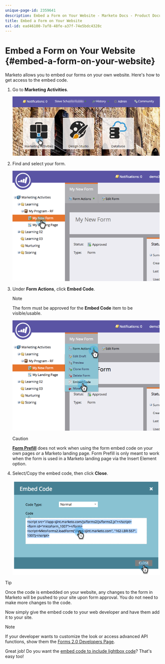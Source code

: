```yaml
---
unique-page-id: 2359641
description: Embed a Form on Your Website - Marketo Docs - Product Documentation
title: Embed a Form on Your Website
exl-id: ead46100-7af8-48fe-a37f-74e5bdc4328c
---
```

# Embed a Form on Your Website {#embed-a-form-on-your-website}

Marketo allows you to embed our forms on your own website. Here's how to get access to the embed code.

1. Go to **Marketing Activities**.

   ![](assets/login-marketing-activities-4.png)

1. Find and select your form.

   ![](assets/image2014-9-15-12-3a12-3a14.png)

1. Under **Form Actions**, click **Embed Code**.

   >[!NOTE]
   >
   >The form must be approved for the **Embed Code** item to be visible/usable.

   ![](assets/image2014-9-15-12-3a12-3a20.png)

   >[!CAUTION]
   >
   >**[Form Prefill](/help/marketo/product-docs/administration/settings/edit-landing-page-settings.md)** does not work when using the form embed code on your own pages _or_ a Marketo landing page. Form Prefill is only meant to work when the form is used in a Marketo landing page via the Insert Element option.

1. Select/Copy the embed code, then click **Close**.

   ![](assets/image2014-9-15-12-3a12-3a31.png)

>[!TIP]
>
>Once the code is embedded on your website, any changes to the form in Marketo will be pushed to your site upon form approval. You do not need to make more changes to the code.

Now simply give the embed code to your web developer and have them add it to your site.

>[!NOTE]
>
>If your developer wants to customize the look or access advanced API functions, show them the [Forms 2.0 Developers Page](https://developers.marketo.com/documentation/websites/forms-2-0/).

Great job! Do you want the [embed code to include lightbox code](/help/marketo/product-docs/demand-generation/forms/form-actions/use-a-form-in-a-lightbox.md)? That's easy too!

